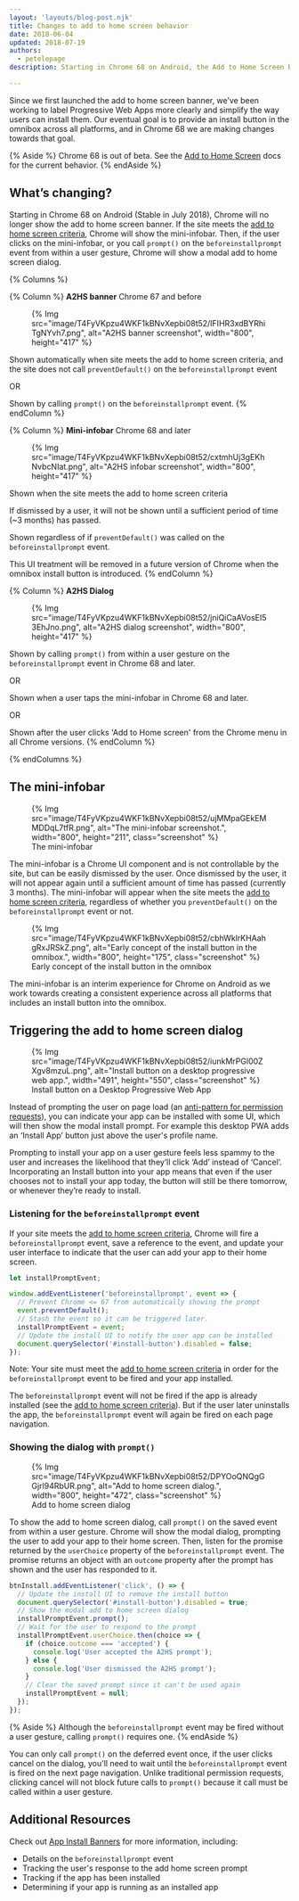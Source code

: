 ```yaml
---
layout: 'layouts/blog-post.njk'
title: Changes to add to home screen behavior
date: 2018-06-04
updated: 2018-07-19
authors:
  - petelepage
description: Starting in Chrome 68 on Android, the Add to Home Screen behavior is changing to give you more control over when and how to prompt the user. If your site meets the add to home screen criteria, Chrome will no longer automatically show the add to home screen banner. Instead, you'll need to call prompt() on the saved beforeinstallprompt event to show the add to home screen dialog prompt to your users.

---
```



Since we first launched the add to home screen banner, we’ve been working
to label Progressive Web Apps more clearly and simplify the way users can
install them. Our eventual goal is to provide an install button in the
omnibox across all platforms, and in Chrome 68 we are making changes towards
that goal.

{% Aside %}
Chrome 68 is out of beta. See the
[Add to Home Screen](https://developers.google.com/web/fundamentals/app-install-banners/) docs for the
current behavior.
{% endAside %}


## What’s changing?

Starting in Chrome 68 on Android (Stable in July 2018), Chrome will no longer
show the add to home screen banner. If the site meets the
[add to home screen criteria](https://web.dev/install-criteria/),
Chrome will show the mini-infobar. Then, if the user clicks on the
mini-infobar, or you call `prompt()` on the `beforeinstallprompt` event from
within a user gesture, Chrome will show a modal add to home screen dialog.


{% Columns %}

{% Column %}
<strong>A2HS banner</strong>
Chrome 67 and before
<figure>
{% Img src="image/T4FyVKpzu4WKF1kBNvXepbi08t52/IFIHR3xdBYRhiTgNYvh7.png", alt="A2HS banner screenshot", width="800", height="417" %}
</figure>

Shown automatically when site meets the add to home screen criteria,
and the site does not call `preventDefault()` on the
`beforeinstallprompt` event


OR

Shown by calling `prompt()` on the
`beforeinstallprompt` event.
{% endColumn %}





{% Column %}
<strong>Mini-infobar</strong>
Chrome 68 and later
<figure>
{% Img src="image/T4FyVKpzu4WKF1kBNvXepbi08t52/cxtmhUj3gEKhNvbcNIat.png", alt="A2HS infobar screenshot", width="800", height="417" %}
</figure>
Shown when the site meets the add to home screen criteria

If dismissed by a user, it will not be shown until a sufficient
period of time (~3 months) has passed.

Shown regardless of if `preventDefault()` was called on
the `beforeinstallprompt` event.

This UI treatment will be removed in a future version of Chrome when
the omnibox install button is introduced.
{% endColumn %}





{% Column %}
<strong>A2HS Dialog</strong>
<figure>
{% Img src="image/T4FyVKpzu4WKF1kBNvXepbi08t52/jniQiCaAVosEI53EhJno.png", alt="A2HS dialog screenshot", width="800", height="417" %}
</figure>

Shown by calling `prompt()` from within a user gesture on
the `beforeinstallprompt` event in Chrome 68 and later.

OR

Shown when a user taps the mini-infobar in Chrome 68 and later.

OR

Shown after the user clicks 'Add to Home screen' from the Chrome menu
in all Chrome versions.
{% endColumn %}


{% endColumns %}



## The mini-infobar

<figure class="float-right">
  {% Img src="image/T4FyVKpzu4WKF1kBNvXepbi08t52/ujMMpaGEkEMMDDqL7tfR.png", alt="The mini-infobar screenshot.", width="800", height="211", class="screenshot" %}
  <figcaption>
    The mini-infobar
  </figcaption>
</figure>

The mini-infobar is a Chrome UI component and is not controllable by the site,
but can be easily dismissed by the user. Once dismissed by the user, it will
not appear again until a sufficient amount of time has passed
(currently 3 months). The mini-infobar will appear when the site meets the
[add to home screen criteria](https://web.dev/install-criteria/),
regardless of whether you `preventDefault()` on the `beforeinstallprompt` event
or not.

<figure class="float-right">
  {% Img src="image/T4FyVKpzu4WKF1kBNvXepbi08t52/cbhWklrKHAahgRxJRSkZ.png", alt="Early concept of the install button in the omnibox.", width="800", height="175", class="screenshot" %}
  <figcaption>
    Early concept of the install button in the omnibox
  </figcaption>
</figure>
The mini-infobar is an interim experience for Chrome on Android as we work
towards creating a consistent experience across all platforms that includes
an install button into the omnibox.


## Triggering the add to home screen dialog 

<figure class="float-left">
  {% Img src="image/T4FyVKpzu4WKF1kBNvXepbi08t52/iunkMrPGl00ZXgv8mzuL.png", alt="Install button on a desktop progressive web app.", width="491", height="550", class="screenshot" %}
  <figcaption>
    Install button on a Desktop Progressive Web App
  </figcaption>
</figure>

Instead of prompting the user on page load (an
[anti-pattern for permission requests](https://developers.google.com/web/fundamentals/native-hardware/user-location/#ask_permission_responsibly)),
you can indicate your app can be installed with some UI, which will then show
the modal install prompt. For example this desktop PWA adds an
‘Install App’ button just above the user's profile name.

Prompting to install your app on a user gesture feels less spammy to the user
and increases the likelihood that they’ll click ‘Add’ instead of ‘Cancel’.
Incorporating an Install button into your app means that even if the user
chooses not to install your app today, the button will still be there
tomorrow, or whenever they’re ready to install.


### Listening for the `beforeinstallprompt` event

If your site meets the
[add to home screen criteria](https://web.dev/install-criteria/),
Chrome will fire a `beforeinstallprompt` event, save a reference to the event,
and update your user interface to indicate that the user can add your app to
their home screen.

```js
let installPromptEvent;

window.addEventListener('beforeinstallprompt', event => {
  // Prevent Chrome <= 67 from automatically showing the prompt
  event.preventDefault();
  // Stash the event so it can be triggered later.
  installPromptEvent = event;
  // Update the install UI to notify the user app can be installed
  document.querySelector('#install-button').disabled = false;
});
```

Note: Your site must meet the
[add to home screen criteria](https://web.dev/install-criteria/)
in order for the `beforeinstallprompt` event to be fired and your app installed.

The `beforeinstallprompt` event will not be fired if the app is already
installed (see the
[add to home screen criteria](https://web.dev/install-criteria/)).
But if the user later uninstalls the app, the `beforeinstallprompt` event will
again be fired on each page navigation.

### Showing the dialog with `prompt()`

<figure class="float-right">
  {% Img src="image/T4FyVKpzu4WKF1kBNvXepbi08t52/DPYOoQNQgGGjrl94RbUR.png", alt="Add to home screen dialog.", width="800", height="472", class="screenshot" %}
  <figcaption>
    Add to home screen dialog
  </figcaption>
</figure>

To show the add to home screen dialog, call `prompt()` on the saved event from
within a user gesture. Chrome will show the modal dialog, prompting the user
to add your app to their home screen. Then, listen for the promise returned by
the `userChoice` property of the `beforeinstallprompt` event. The promise
returns an object with an `outcome` property after the prompt has shown and
the user has responded to it.

```js
btnInstall.addEventListener('click', () => {
  // Update the install UI to remove the install button
  document.querySelector('#install-button').disabled = true;
  // Show the modal add to home screen dialog
  installPromptEvent.prompt();
  // Wait for the user to respond to the prompt
  installPromptEvent.userChoice.then(choice => {
    if (choice.outcome === 'accepted') {
      console.log('User accepted the A2HS prompt');
    } else {
      console.log('User dismissed the A2HS prompt');
    }
    // Clear the saved prompt since it can't be used again
    installPromptEvent = null;
  });
});
```

{% Aside %}
Although the `beforeinstallprompt` event may be fired without a user
gesture, calling `prompt()` requires one.
{% endAside %}

You can only call `prompt()` on the deferred event once, if the user clicks
cancel on the dialog, you'll need to wait until the `beforeinstallprompt`
event is fired on the next page navigation. Unlike traditional permission
requests, clicking cancel will not block future calls to `prompt()` because
it call must be called within a user gesture.

## Additional Resources

Check out [App Install Banners](https://developers.google.com/web/fundamentals/app-install-banners/)
for more information, including:

- Details on the `beforeinstallprompt` event
- Tracking the user's response to the add home screen prompt
- Tracking if the app has been installed
- Determining if your app is running as an installed app
